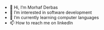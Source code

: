 - 👋 Hi, I’m Morhaf Derbas
- 👀 I’m interested in software development
- 🌱 I’m currently learning computer languages
- 📫 How to reach me on linkedIn
